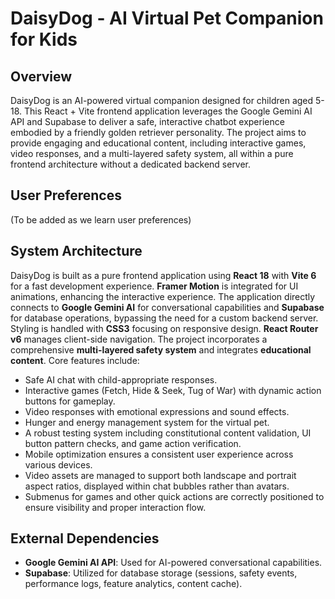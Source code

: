 # DaisyDog - AI Virtual Pet Companion for Kids

## Overview
DaisyDog is an AI-powered virtual companion designed for children aged 5-18. This React + Vite frontend application leverages the Google Gemini AI API and Supabase to deliver a safe, interactive chatbot experience embodied by a friendly golden retriever personality. The project aims to provide engaging and educational content, including interactive games, video responses, and a multi-layered safety system, all within a pure frontend architecture without a dedicated backend server.

## User Preferences
(To be added as we learn user preferences)

## System Architecture
DaisyDog is built as a pure frontend application using **React 18** with **Vite 6** for a fast development experience. **Framer Motion** is integrated for UI animations, enhancing the interactive experience. The application directly connects to **Google Gemini AI** for conversational capabilities and **Supabase** for database operations, bypassing the need for a custom backend server. Styling is handled with **CSS3** focusing on responsive design. **React Router v6** manages client-side navigation. The project incorporates a comprehensive **multi-layered safety system** and integrates **educational content**. Core features include:
- Safe AI chat with child-appropriate responses.
- Interactive games (Fetch, Hide & Seek, Tug of War) with dynamic action buttons for gameplay.
- Video responses with emotional expressions and sound effects.
- Hunger and energy management system for the virtual pet.
- A robust testing system including constitutional content validation, UI button pattern checks, and game action verification.
- Mobile optimization ensures a consistent user experience across various devices.
- Video assets are managed to support both landscape and portrait aspect ratios, displayed within chat bubbles rather than avatars.
- Submenus for games and other quick actions are correctly positioned to ensure visibility and proper interaction flow.

## External Dependencies
- **Google Gemini AI API**: Used for AI-powered conversational capabilities.
- **Supabase**: Utilized for database storage (sessions, safety events, performance logs, feature analytics, content cache).